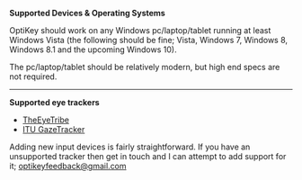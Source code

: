 <a name="device-os-requirements">**Supported Devices & Operating Systems**</a>

OptiKey should work on any Windows pc/laptop/tablet running at least Windows Vista (the following should be fine; Vista, Windows 7, Windows 8, Windows 8.1 and the upcoming Windows 10). 

The pc/laptop/tablet should be relatively modern, but high end specs are not required.

---

<a name="supported-eye-trackers">**Supported eye trackers**</a>

* [TheEyeTribe](http://theeyetribe.com/)
* [ITU GazeTracker](http://sourceforge.net/projects/gazetrackinglib/)

Adding new input devices is fairly straightforward. If you have an unsupported tracker then get in touch and I can attempt to add support for it; [optikeyfeedback@gmail.com](mailto:optikeyfeedback@gmail.com)